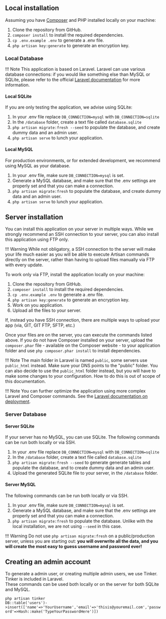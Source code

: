 ## Local installation

Assuming you have [Composer](https://getcomposer.org/) and PHP installed locally on your machine:

1. Clone the repository from GitHub.  
2. `composer install` to install the required dependencies.  
3. `cp .env.example .env` to generate a .env file.  
4. `php artisan key:generate` to generate an encryption key.  

### Local Database

!!! Note
    This application is based on Laravel. Laravel can use various database connections: if you would like something else than MySQL or SQLite, please refer to the official [Laravel documentation](https://laravel.com/docs/8.x/database) for more information.

#### Local SQLite

If you are only testing the application, we advise using SQLite:

1. In your .env file replace `DB_CONNECTION=mysql` with `DB_CONNECTION=sqlite`  
2. In the `/database` folder, create a text file called `database.sqlite`  
3. `php artisan migrate:fresh --seed` to populate the database, and create dummy data and an admin user.  
4. `php artisan serve` to lunch your application.  

#### Local MySQL

For production environments, or for extended development, we recommend using MySQL as your database.

1. In your .env file, make sure `DB_CONNECTION=mysql` is set.  
2. Generate a MySQL database, and make sure that the .env settings are properly set and that you can make a connection.  
3. `php artisan migrate:fresh` to populate the database, and create dummy data and an admin user.  
4. `php artisan serve` to lunch your application.  

## Server installation

You can install this application on your server in multiple ways. While we strongly recommend an SSH connection to your server, you can also install this application using FTP only.

!!! Warning
    While not obligatory, a SSH connection to the server will make your life much easier as you will be able to execute Artisan commands directly on the server, rather than having to upload files manually via FTP with every update.

To work only via FTP, install the application locally on your machine:

1. Clone the repository from GitHub.  
2. `composer install` to install the required dependencies.  
3. `cp .env.example .env` to generate a .env file.  
4. `php artisan key:generate` to generate an encryption key.
5. Work on you application.
6. Upload all the files to your server.

If, instead you have SSH connection, there are multiple ways to upload your app (via, GIT, GIT FTP, SFTP, etc.)  

Once your files are on the server, you can execute the commands listed above. If you do not have Composer installed on your server, upload the `composer.phar` file - available on the Composer website - to your application folder and use `php composer.phar install` to install dependencies.

!!! Note
    The main folder in Laravel is named `public`, some servers use `public_html` instead. Make sure your DNS points to the "public" folder.
    You can also decide to use the `public_html` folder instead, but you will have to make some changes to your configuration. How to do this is out of scope of this documentation.

!!! Note
    You can further optimize the application using more complex Laravel and Composer commands. See the [Laravel documentation on deployment](https://laravel.com/docs/8.x/deployment).

### Server Database

#### Server SQLite

If your server has no MySQL, you can use SQLite. The following commands can be run both locally or via SSH.

1. In your .env file replace `DB_CONNECTION=mysql` with `DB_CONNECTION=sqlite`  
2. In the `/database` folder, create a text file called `database.sqlite`  
3. `php artisan migrate:fresh --seed` to generate generate tables and populate the database, and to create dummy data and an admin user.  
4. Upload the generated SQLite file to your server, in the `/database` folder.  

#### Server MySQL

The following commands can be run both locally or via SSH.

1. In your .env file, make sure `DB_CONNECTION=mysql` is set.
2. Generate a MySQL database, and make sure that the .env settings are properly set and that you can make a connection.
3. `php artisan migrate:fresh` to populate the database. Unlike with the local installation, we are not using `--seed` in this case.

!!! Warning
    Do not use `php artisan migrate:fresh` on a public/production server, unless you are starting out: **you will overwrite all the data, and you will create the most easy to guess username and password ever!**

## Creating an admin account

To generate a admin user, or creating multiple admin users, we use Tinker. Tinker is included in Laravel.  
These commands can be used both locally or on the server for both SQLite and MySQL.

`php artisan tinker`  
`DB::table('users')->insert(['name'=>'YourUsername','email'=>'thisis@youremail.com','password'=>Hash::make('TypeYourPasswordHere')])`
